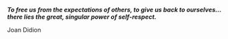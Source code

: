 _**To free us from the expectations of others, to give us back to ourselves... there lies the great, singular power of self-respect.**_

Joan Didion